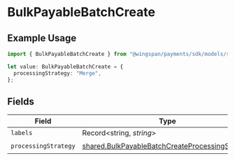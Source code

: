 # BulkPayableBatchCreate

## Example Usage

```typescript
import { BulkPayableBatchCreate } from "@wingspan/payments/sdk/models/shared";

let value: BulkPayableBatchCreate = {
  processingStrategy: "Merge",
};
```

## Fields

| Field                                                                                                                     | Type                                                                                                                      | Required                                                                                                                  | Description                                                                                                               |
| ------------------------------------------------------------------------------------------------------------------------- | ------------------------------------------------------------------------------------------------------------------------- | ------------------------------------------------------------------------------------------------------------------------- | ------------------------------------------------------------------------------------------------------------------------- |
| `labels`                                                                                                                  | Record<string, *string*>                                                                                                  | :heavy_minus_sign:                                                                                                        | N/A                                                                                                                       |
| `processingStrategy`                                                                                                      | [shared.BulkPayableBatchCreateProcessingStrategy](../../../sdk/models/shared/bulkpayablebatchcreateprocessingstrategy.md) | :heavy_check_mark:                                                                                                        | N/A                                                                                                                       |